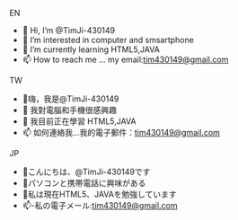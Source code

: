 EN
- 👋 Hi, I’m @TimJi-430149
- 👀 I’m interested in computer and smsartphone
- 🌱 I’m currently learning HTML5,JAVA
- 📫 How to reach me ... my email:tim430149@gmail.com

TW
- 👋嗨，我是@TimJi-430149
- 👀 我對電腦和手機很感興趣
- 🌱 我目前正在學習 HTML5,JAVA
- 📫 如何連絡我...我的電子郵件：tim430149@gmail.com

JP
- 👋こんにちは、@TimJi-430149です
- 👀パソコンと携帯電話に興味がある
- 🌱私は現在HTML5、JAVAを勉強しています
- 📫-私の電子メール:tim430149@gmail.com
